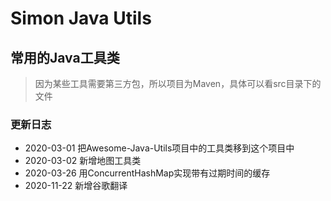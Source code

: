 # Simon Java Utils
## 常用的Java工具类
> 因为某些工具需要第三方包，所以项目为Maven，具体可以看src目录下的文件

### 更新日志
* 2020-03-01 把Awesome-Java-Utils项目中的工具类移到这个项目中
* 2020-03-02 新增地图工具类
* 2020-03-26 用ConcurrentHashMap实现带有过期时间的缓存
* 2020-11-22 新增谷歌翻译
